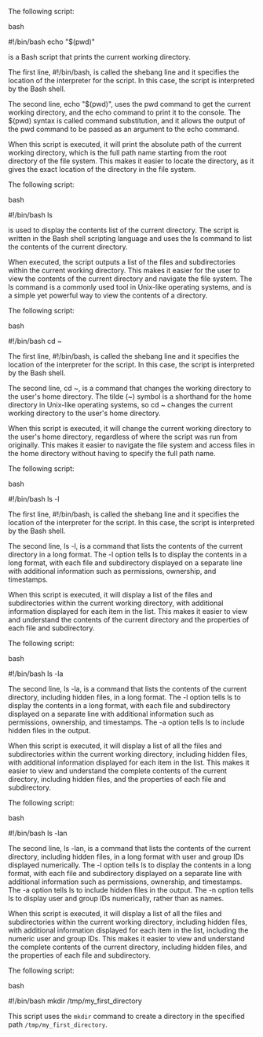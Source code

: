 The following script:

bash

#!/bin/bash
echo "$(pwd)"

is a Bash script that prints the current working directory.

The first line, #!/bin/bash, is called the shebang line and it specifies the location of the interpreter for the script. In this case, the script is interpreted by the Bash shell.

The second line, echo "$(pwd)", uses the pwd command to get the current working directory, and the echo command to print it to the console. The $(pwd) syntax is called command substitution, and it allows the output of the pwd command to be passed as an argument to the echo command.

When this script is executed, it will print the absolute path of the current working directory, which is the full path name starting from the root directory of the file system. This makes it easier to locate the directory, as it gives the exact location of the directory in the file system.



The following script:

bash

#!/bin/bash
ls

is used to display the contents list of the current directory. The script is written in the Bash shell scripting language and uses the ls command to list the contents of the current directory.

When executed, the script outputs a list of the files and subdirectories within the current working directory. This makes it easier for the user to view the contents of the current directory and navigate the file system. The ls command is a commonly used tool in Unix-like operating systems, and is a simple yet powerful way to view the contents of a directory.


The following script:

bash

#!/bin/bash
cd ~

The first line, #!/bin/bash, is called the shebang line and it specifies the location of the interpreter for the script. In this case, the script is interpreted by the Bash shell.

The second line, cd ~, is a command that changes the working directory to the user's home directory. The tilde (~) symbol is a shorthand for the home directory in Unix-like operating systems, so cd ~ changes the current working directory to the user's home directory.

When this script is executed, it will change the current working directory to the user's home directory, regardless of where the script was run from originally. This makes it easier to navigate the file system and access files in the home directory without having to specify the full path name.


The following script:

bash

#!/bin/bash
ls -l

The first line, #!/bin/bash, is called the shebang line and it specifies the location of the interpreter for the script. In this case, the script is interpreted by the Bash shell.

The second line, ls -l, is a command that lists the contents of the current directory in a long format. The -l option tells ls to display the contents in a long format, with each file and subdirectory displayed on a separate line with additional information such as permissions, ownership, and timestamps.

When this script is executed, it will display a list of the files and subdirectories within the current working directory, with additional information displayed for each item in the list. This makes it easier to view and understand the contents of the current directory and the properties of each file and subdirectory.



The following script:

bash

#!/bin/bash
ls -la


The second line, ls -la, is a command that lists the contents of the current directory, including hidden files, in a long format. The -l option tells ls to display the contents in a long format, with each file and subdirectory displayed on a separate line with additional information such as permissions, ownership, and timestamps. The -a option tells ls to include hidden files in the output.

When this script is executed, it will display a list of all the files and subdirectories within the current working directory, including hidden files, with additional information displayed for each item in the list. This makes it easier to view and understand the complete contents of the current directory, including hidden files, and the properties of each file and subdirectory.


The following script:

bash

#!/bin/bash
ls -lan


The second line, ls -lan, is a command that lists the contents of the current directory, including hidden files, in a long format with user and group IDs displayed numerically. The -l option tells ls to display the contents in a long format, with each file and subdirectory displayed on a separate line with additional information such as permissions, ownership, and timestamps. The -a option tells ls to include hidden files in the output. The -n option tells ls to display user and group IDs numerically, rather than as names.

When this script is executed, it will display a list of all the files and subdirectories within the current working directory, including hidden files, with additional information displayed for each item in the list, including the numeric user and group IDs. This makes it easier to view and understand the complete contents of the current directory, including hidden files, and the properties of each file and subdirectory.


The following script:

bash

#!/bin/bash
mkdir /tmp/my_first_directory


This script uses the `mkdir` command to create a directory in the specified path `/tmp/my_first_directory`.
